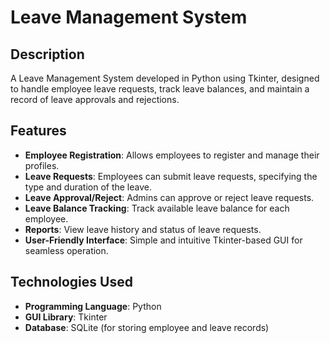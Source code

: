 # Leave Management System

## Description
A Leave Management System developed in Python using Tkinter, designed to handle employee leave requests, track leave balances, and maintain a record of leave approvals and rejections.

## Features
- **Employee Registration**: Allows employees to register and manage their profiles.
- **Leave Requests**: Employees can submit leave requests, specifying the type and duration of the leave.
- **Leave Approval/Reject**: Admins can approve or reject leave requests.
- **Leave Balance Tracking**: Track available leave balance for each employee.
- **Reports**: View leave history and status of leave requests.
- **User-Friendly Interface**: Simple and intuitive Tkinter-based GUI for seamless operation.

## Technologies Used
- **Programming Language**: Python
- **GUI Library**: Tkinter
- **Database**: SQLite (for storing employee and leave records)
